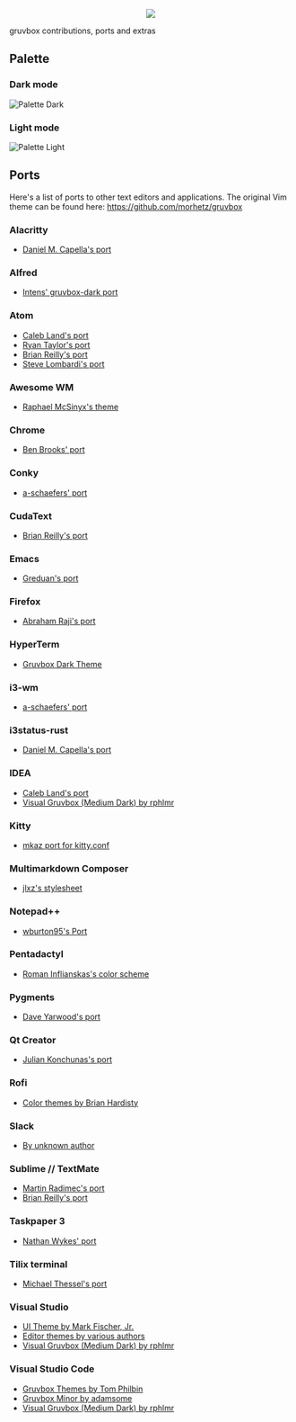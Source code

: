 <p align="center"><img src="http://svgur.com/i/3Dp.svg"></p>

gruvbox contributions, ports and extras

Palette
-------

### Dark mode

![Palette Dark](http://i.imgur.com/wa666xg.png)

### Light mode

![Palette Light](http://i.imgur.com/49qKyYW.png)

## Ports

Here's a list of ports to other text editors and applications. The original Vim theme can be found here: https://github.com/morhetz/gruvbox

### Alacritty

- [Daniel M. Capella's port](https://github.com/jwilm/alacritty/wiki/Color-schemes#gruvbox)

### Alfred

- [Intens' gruvbox-dark port](https://www.alfredapp.com/extras/theme/FtXTsjweeU/)

### Atom

- [Caleb Land's port](https://github.com/caleb/gruvbox-syntax-atom)
- [Ryan Taylor's port](https://github.com/ryanmt/atom-gruvbox-dark)
- [Brian Reilly's port](https://github.com/Briles/gruvbox-atom)
- [Steve Lombardi's port](https://github.com/smlombardi/gruvbox-syntax)

### Awesome WM

- [Raphael McSinyx's theme](https://github.com/McSinyx/debdotfiles/tree/master/awesome/.config/awesome/themes/gruvbox)

### Chrome

- [Ben Brooks' port](https://github.com/bbrks/chrome-gruvbox)

### Conky

- [a-schaefers' port](https://github.com/a-schaefers/i3-wm-gruvbox-theme/tree/master/conky)

### CudaText

- [Brian Reilly's port](https://github.com/Briles/gruvbox-cudatext)

### Emacs

- [Greduan's port](https://github.com/Greduan/emacs-theme-gruvbox)

### Firefox
- [Abraham Raji's port](https://github.com/avronr/gruvarc-firefox)

### HyperTerm

- [Gruvbox Dark Theme](https://github.com/mcchrish/hyperterm-gruvbox-dark)

### i3-wm

- [a-schaefers' port](https://github.com/a-schaefers/i3-wm-gruvbox-theme)

### i3status-rust

- [Daniel M. Capella's port](https://github.com/greshake/i3status-rust/blob/master/src/themes.rs)

### IDEA
- [Caleb Land's port](https://github.com/caleb/gruvbox-idea)
- [Visual Gruvbox (Medium Dark) by rphlmr](https://github.com/rphlmr/visual-gruvbox-medium-dark)

### Kitty
- [mkaz port for kitty.conf](https://gist.github.com/mkaz/5bc00e05488d3d87d20305aa830e9bc7)

### Multimarkdown Composer

- [jlxz's stylesheet](https://github.com/jlxz/mmdc_gruvbox_style)

### Notepad++
- [wburton95's Port](https://github.com/wburton95/Notepadpp-Gruvbox-Port)

### Pentadactyl

- [Roman Inflianskas's color scheme](https://github.com/rominf/pentadactyl-gruvbox)

### Pygments

- [Dave Yarwood's port](https://github.com/daveyarwood/gruvbox-pygments)

### Qt Creator

- [Julian Konchunas's port](https://github.com/konchunas/gruvbox-qtcreator)

### Rofi

- [Color themes by Brian Hardisty](https://github.com/bardisty/gruvbox-rofi)

### Slack

- [By unknown author](http://sweetthemesaremadeofthe.se/post/114732568417/gruvbox-inspired)

### Sublime // TextMate

- [Martin Radimec's port](https://github.com/peaceant/gruvbox)
- [Brian Reilly's port](https://github.com/Briles/gruvbox)

### Taskpaper 3

- [Nathan Wykes' port](https://github.com/nwykes/gruvbox-taskpaper-theme)

### Tilix terminal

- [Michael Thessel's port](https://github.com/MichaelThessel/tilix-gruvbox)

### Visual Studio

- [UI Theme by Mark Fischer, Jr.](https://github.com/flyingfisch/VSGruvbox)
- [Editor themes by various authors](http://studiostyl.es/schemes/search?q=gruvbox)
- [Visual Gruvbox (Medium Dark) by rphlmr](https://github.com/rphlmr/visual-gruvbox-medium-dark)

### Visual Studio Code

- [Gruvbox Themes by Tom Philbin](https://marketplace.visualstudio.com/items?itemName=tomphilbin.gruvbox-themes)
- [Gruvbox Minor by adamsome](https://marketplace.visualstudio.com/items?itemName=adamsome.vscode-theme-gruvbox-minor)
- [Visual Gruvbox (Medium Dark) by rphlmr](https://marketplace.visualstudio.com/items?itemName=rphlmr.visual-gruvbox-medium-dark)
